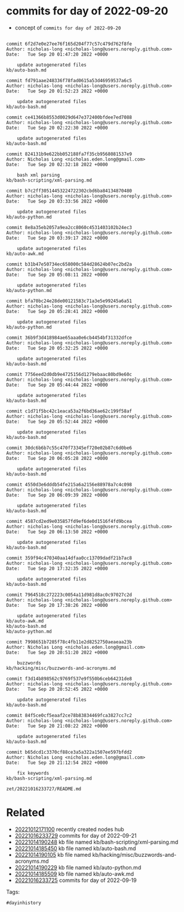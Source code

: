 # commits for day of 2022-09-20

- concept of `commits for day of 2022-09-20`

```

commit 6f2d7e0e27ee76f165d204f77c57c479d762f8fe
Author: nicholas-long <nicholas-long@users.noreply.github.com>
Date:   Tue Sep 20 01:47:20 2022 +0000

    update autogenerated files
kb/auto-bash.md

commit fd791aae248336f78fad0615a53d46959537a6c5
Author: nicholas-long <nicholas-long@users.noreply.github.com>
Date:   Tue Sep 20 01:52:23 2022 +0000

    update autogenerated files
kb/auto-bash.md

commit ce41366b8553d0029d647e372400bfdee7ed7088
Author: nicholas-long <nicholas-long@users.noreply.github.com>
Date:   Tue Sep 20 02:22:30 2022 +0000

    update autogenerated files
kb/auto-bash.md

commit 824131b9e622bb052188fa7f35cb9568081537e9
Author: Nicholas Long <nicholas.eden.long@gmail.com>
Date:   Tue Sep 20 02:32:18 2022 +0000

    bash xml parsing
kb/bash-scripting/xml-parsing.md

commit b7c2ff30514453224722302cbd6ba84134870480
Author: nicholas-long <nicholas-long@users.noreply.github.com>
Date:   Tue Sep 20 03:33:56 2022 +0000

    update autogenerated files
kb/auto-python.md

commit 8e8a35eb2057a9ea2cc8060c4531403102b24ec3
Author: nicholas-long <nicholas-long@users.noreply.github.com>
Date:   Tue Sep 20 03:39:17 2022 +0000

    update autogenerated files
kb/auto-awk.md

commit b31b47e50734ec658000c584d28624b07ec2bd2a
Author: nicholas-long <nicholas-long@users.noreply.github.com>
Date:   Tue Sep 20 05:08:11 2022 +0000

    update autogenerated files
kb/auto-python.md

commit bfa70bc24e28de00121583c71a3e5e99245a6a51
Author: nicholas-long <nicholas-long@users.noreply.github.com>
Date:   Tue Sep 20 05:28:41 2022 +0000

    update autogenerated files
kb/auto-python.md

commit 36b9f3d418984ae65aaa0e6cb4454bf31332dfce
Author: nicholas-long <nicholas-long@users.noreply.github.com>
Date:   Tue Sep 20 05:32:25 2022 +0000

    update autogenerated files
kb/auto-bash.md

commit 7756eed2d0db9e4725156d1279ebaac80bd9e60c
Author: nicholas-long <nicholas-long@users.noreply.github.com>
Date:   Tue Sep 20 05:44:44 2022 +0000

    update autogenerated files
kb/auto-bash.md

commit c1d71f5bc42c1eaca53a2f6bd36ae62c199f58af
Author: nicholas-long <nicholas-long@users.noreply.github.com>
Date:   Tue Sep 20 05:52:44 2022 +0000

    update autogenerated files
kb/auto-bash.md

commit 30dc6b6b7c55c470f73345ef720e02b87c6d0be6
Author: nicholas-long <nicholas-long@users.noreply.github.com>
Date:   Tue Sep 20 06:05:28 2022 +0000

    update autogenerated files
kb/auto-bash.md

commit 4550d3e6dddb54fe215a6a2156e88978a7c4c098
Author: nicholas-long <nicholas-long@users.noreply.github.com>
Date:   Tue Sep 20 06:09:39 2022 +0000

    update autogenerated files
kb/auto-bash.md

commit 4587cd2ed9e035857fd9ef6de0d1516f4fd9bcea
Author: nicholas-long <nicholas-long@users.noreply.github.com>
Date:   Tue Sep 20 06:13:50 2022 +0000

    update autogenerated files
kb/auto-bash.md

commit 359f94c470340aa14dfaa0cc13709dadf21b7ac8
Author: nicholas-long <nicholas-long@users.noreply.github.com>
Date:   Tue Sep 20 17:32:35 2022 +0000

    update autogenerated files
kb/auto-bash.md

commit 7964518c272223c0054a11d981d8ac0c97027c2d
Author: nicholas-long <nicholas-long@users.noreply.github.com>
Date:   Tue Sep 20 17:38:26 2022 +0000

    update autogenerated files
kb/auto-awk.md
kb/auto-bash.md
kb/auto-python.md

commit 7998651b7285f78c4fb11e2d8252750aeaeaa23b
Author: Nicholas Long <nicholas.eden.long@gmail.com>
Date:   Tue Sep 20 20:51:20 2022 +0000

    buzzwords
kb/hacking/misc/buzzwords-and-acronyms.md

commit f3d14b898562c9769f537e9f550b6ceb64231de8
Author: nicholas-long <nicholas-long@users.noreply.github.com>
Date:   Tue Sep 20 20:52:45 2022 +0000

    update autogenerated files
kb/auto-bash.md

commit 84f5ce0cf5eaaf2ce78b83834469fca3827cc7c2
Author: nicholas-long <nicholas-long@users.noreply.github.com>
Date:   Tue Sep 20 21:08:22 2022 +0000

    update autogenerated files
kb/auto-bash.md

commit b65dcd1c3370cf88ce3a5a322a1507ee597bfdd2
Author: Nicholas Long <nicholas.eden.long@gmail.com>
Date:   Tue Sep 20 21:12:54 2022 +0000

    fix keywords
kb/bash-scripting/xml-parsing.md
```

` zet/20221016233727/README.md `

# Related

- [20221012171100](/zet/20221012171100/README.md) recently created nodes hub
- [20221016233729](/zet/20221016233729/README.md) commits for day of 2022-09-21
- [20221014190248](/zet/20221014190248/README.md) kb file named kb/bash-scripting/xml-parsing.md
- [20221014185450](/zet/20221014185450/README.md) kb file named kb/auto-bash.md
- [20221014190105](/zet/20221014190105/README.md) kb file named kb/hacking/misc/buzzwords-and-acronyms.md
- [20221014190229](/zet/20221014190229/README.md) kb file named kb/auto-python.md
- [20221014185509](/zet/20221014185509/README.md) kb file named kb/auto-awk.md
- [20221016233725](/zet/20221016233725/README.md) commits for day of 2022-09-19

Tags:

    #dayinhistory
